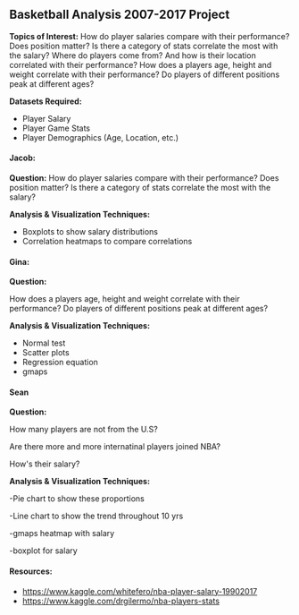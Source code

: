 ## Basketball Analysis 2007-2017 Project

**Topics of Interest:**
How do player salaries compare with their performance? Does position matter? Is there a category of stats correlate the most with the salary?
Where do players come from? And how is their location correlated with their performance?
How does a players age, height and weight correlate with their performance? Do players of different positions peak at different ages?

**Datasets Required:**

-	Player Salary
-	Player Game Stats
-	Player Demographics (Age, Location, etc.)

#### Jacob:

**Question:**
How do player salaries compare with their performance? Does position matter? Is there a category of stats correlate the most with the salary?

**Analysis & Visualization Techniques:**

- Boxplots to show salary distributions
- Correlation heatmaps to compare correlations

#### Gina:

**Question:**

How does a players age, height and weight correlate with their performance? Do players of different positions peak at different ages?

**Analysis & Visualization Techniques:**

- Normal test
- Scatter plots
- Regression equation
- gmaps

#### Sean
	
**Question:**

How many players are not from the U.S?

Are there more and more internatinal players joined NBA?

How's their salary?

**Analysis & Visualization Techniques:**

-Pie chart to show these proportions
    
-Line chart to show the trend throughout 10 yrs

-gmaps heatmap with salary

-boxplot for salary


#### Resources:

- https://www.kaggle.com/whitefero/nba-player-salary-19902017
- https://www.kaggle.com/drgilermo/nba-players-stats


